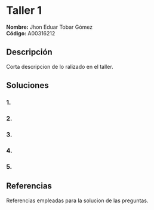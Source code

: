 # Taller 1

**Nombre:** Jhon Eduar Tobar Gómez  
**Código:** A00316212

## Descripción

Corta descripcion de lo ralizado en el taller.

## Soluciones

### 1.
### 2.
### 3.
### 4.
### 5.

## Referencias

Referencias empleadas para la solucion de las preguntas.
